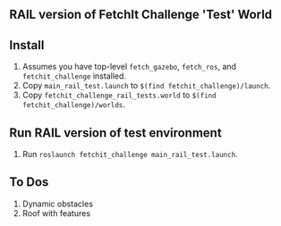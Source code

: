 ## RAIL version of FetchIt Challenge 'Test' World

## Install
1. Assumes you have top-level `fetch_gazebo`, `fetch_ros`, and `fetchit_challenge` installed.
2. Copy `main_rail_test.launch` to `$(find fetchit_challenge)/launch`.
3. Copy `fetchit_challenge_rail_tests.world` to `$(find fetchit_challenge)/worlds`.

## Run RAIL version of test environment
1. Run `roslaunch fetchit_challenge main_rail_test.launch`.

## To Dos
1. Dynamic obstacles
2. Roof with features